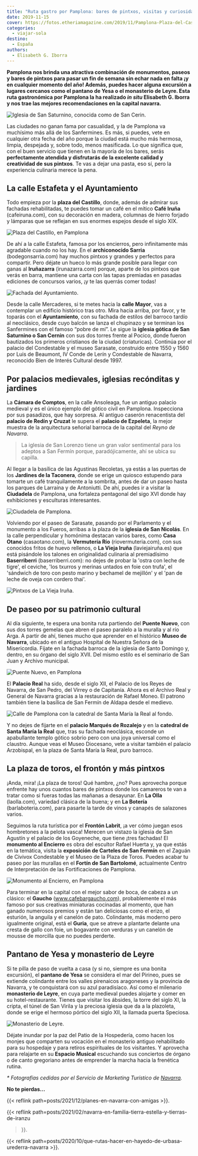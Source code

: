 ```yaml
---
title: "Ruta gastro por Pamplona: bares de pintxos, visitas y curiosidades"
date: 2019-11-15
cover: https://fotos.etheriamagazine.com/2019/11/Pamplona-Plaza-del-Castillo.jpg
categories: 
  - viajar-sola
destino: 
  - España
authors: 
  - Elisabeth G. Iborra
---
```


**Pamplona nos brinda una atractiva combinación de monumentos, paseos y bares de pintxos 
para pasar un fin de semana sin echar nada en falta ¡y en cualquier momento del año! 
Además, puedes hacer alguna excursión a lugares cercanos como el pantano de Yesa o el 
monasterio de Leyre. Esta ruta gastronómica por Pamplona la ha realizado _in situ_ 
Elisabeth G. Iborra y nos trae las mejores recomendaciones en la capital navarra.** 

![Iglesia de San Saturnino, conocida como de San Cerin.](https://fotos.etheriamagazine.com/2019/11/Pamplona-San-Saturnino.jpg "Iglesia de San Saturnino, conocida como de San Cerin. ©Turismo Navarra")

Las ciudades no ganan fama por casualidad, y la de Pamplona va muchísimo más allá de los 
Sanfermines. Es más, si puedes, vete en cualquier otra fecha del año porque la ciudad 
está mucho más hermosa, limpia, despejada y, sobre todo, menos masificada. Lo que 
significa que, con el buen servicio que tienen en la mayoría de los bares, serás 
**perfectamente atendida y disfrutarás de la excelente calidad y creatividad de sus 
pintxos**. Te vas a dejar una pasta, eso sí, pero la experiencia culinaria merece la 
pena. 

## La calle Estafeta y el Ayuntamiento

Todo empieza por la **plaza del Castillo**, donde, además de admirar sus fachadas 
rehabilitadas, te puedes tomar un café en el mítico **Café Iruña** (cafeiruna.com), con 
su decoración en madera, columnas de hierro forjado y lámparas que se reflejan en sus 
enormes espejos desde el siglo XIX. 

![Plaza del Castillo, en Pamplona](https://fotos.etheriamagazine.com/2019/11/Pamplona-Plaza-del-Castillo.jpg "Plaza del Castillo.*©Turismo Navarra")

De ahí a la calle Estafeta, famosa por los encierros, pero infinitamente más agradable 
cuando no los hay. En el **archiconocido Sarria** (bodegonsarria.com) hay muchos pintxos 
y grandes y perfectos para compartir. Pero déjate un hueco lo más grande posible para 
llegar con ganas al **Iruñazarra** (irunazarra.com) porque, aparte de los pintxos que 
verás en barra, mantiene una carta con las tapas premiadas en pasadas ediciones de 
concursos varios, ¡y te las querrás comer todas! 

![Fachada del Ayuntamiento.](https://fotos.etheriamagazine.com/2019/11/Pamplona-Ayuntamiento.jpg "Fachada del Ayuntamiento.")

Desde la calle Mercaderes, si te metes hacia la **calle Mayor**, vas a contemplar un 
edificio histórico tras otro. Mira hacia arriba, por favor, y te toparás con el 
**Ayuntamiento**, con su fachada de estilos del barroco tardío al neoclásico, desde cuyo 
balcón se lanza el chupinazo y se terminan los Sanfermines con el famoso “pobre de mí”. 
Le sigue la **iglesia gótica de San Saturnino o San Cernin** con sus dos torres frente 
al Pocico, donde fueron bautizados los primeros cristianos de la ciudad (criaturicas). 
Continúa por el palacio del Condestable y el museo Sarasate, construido entre 1550 y 
1560 por Luis de Beaumont, IV Conde de Lerín y Condestable de Navarra, reconocido Bien 
de Interés Cultural desde 1997. 

## Por palacios medievales, iglesias recónditas y jardines

La **Cámara de Comptos**, en la calle Ansoleaga, fue un antiguo palacio medieval y es el 
único ejemplo del gótico civil en Pamplona. Inspecciona por sus pasadizos, que hay 
sorpresa. Al antiguo caserón renacentista del **palacio de Redín y Cruzat** le supera el 
**palacio de Ezpeleta**, la mejor muestra de la arquitectura señorial barroca de la 
capital del _Reyno de Navarra_. 

> La iglesia de San Lorenzo tiene un gran valor sentimental para los adeptos a San Fermín 
> porque, paradójicamente, ahí se ubica su capilla. 

Al llegar a la basílica de las Agustinas Recoletas, ya estás a las puertas de los 
**Jardines de la Taconera**, donde se erige un quiosco estupendo para tomarte un café 
tranquilamente a la sombrita, antes de dar un paseo hasta los parques de Larraina y de 
Antoniutti. De ahí, puedes ir a visitar la **Ciudadela** de Pamplona, una fortaleza 
pentagonal del sigo XVI donde hay exhibiciones y esculturas interesantes. 

![Ciudadela de Pamplona.](https://fotos.etheriamagazine.com/2019/11/Pamplona-Ciudadela.jpg "Ciudadela de Pamplona.*©Turismo Navarra")

Volviendo por el paseo de Sarasate, pasando por el Parlamento y el monumento a los 
Fueros, arribas a la plaza de la **iglesia de San Nicolás**. En la calle perpendicular y 
homónima destacan varios bares, como **Casa Otano** (casaotano.com), la **Vermutería 
Río** (riovermuteria.com), con sus conocidos fritos de huevo rellenos, o **La Vieja 
Iruña** (laviejairuña.es) que está pisándole los talones en originalidad culinaria al 
premiadísimo **Baserriberri** (baserriberri.com): no dejes de probar la 'ostra con leche 
de tigre', el ceviche, 'los txurros y merinas untados en foie con trufa', el 'sándwich 
de toro con pesto marino y bechamel de mejillón' y el 'pan de leche de oveja con cordero 
thai'. 

![Pintxos de La Vieja Iruña.](https://fotos.etheriamagazine.com/2019/11/Pamplona-La-vieja-iruna.jpg "Pintxos de © La Vieja Iruña.")

## De paseo por su patrimonio cultural

Al día siguiente, te espera una bonita ruta partiendo del **Puente Nuevo**, con sus dos 
torres gemelas que abren el paseo paralelo a la muralla y al río Arga. A partir de ahí, 
tienes mucho que aprender en el histórico **Museo de Navarra**, ubicado en el antiguo 
Hospital de Nuestra Señora de la Misericordia. Fíjate en la fachada barroca de la 
iglesia de Santo Domingo y, dentro, en su órgano del siglo XVII. Del mismo estilo es el 
seminario de San Juan y Archivo municipal. 

![Puente Nuevo, en Pamplona](https://fotos.etheriamagazine.com/2019/11/Pamplona-Puente-Nuevo.jpg "Puente Nuevo.*©Turismo Navarra")

El **Palacio Real** ha sido, desde el siglo XII, el Palacio de los Reyes de Navarra, de 
San Pedro, del Virrey o de Capitanía. Ahora es el Archivo Real y General de Navarra 
gracias a la restauración de Rafael Moneo. El patrono también tiene la basílica de San 
Fermín de Aldapa desde el medievo. 

![Calle de Pamplona con la catedral de Santa María la Real al fondo.](https://fotos.etheriamagazine.com/2019/11/Pamplona-catedral-calle.jpg "Calle de Pamplona con la catedral de Santa María la Real al fondo.")

Y no dejes de fijarte en el **palacio Marqués de Rozalejo** y en la **catedral de Santa 
María la Real** que, tras su fachada neoclásica, esconde un apabullante templo gótico 
sobrio pero con una joya universal como el claustro. Aunque veas el Museo Diocesano, 
vete a visitar también el palacio Arzobispal, en la plaza de Santa María la Real, puro 
barroco. 

## La plaza de toros, el frontón y más pintxos

¡Anda, mira! ¡La plaza de toros! Qué hambre, ¿no? Pues aprovecha porque enfrente hay 
unos cuantos bares de pintxos donde los camareros te van a tratar como si fueras todas 
las mañanas a desayunar. En **La Olla** (laolla.com), variedad clásica de la buena; y en 
**La Botería** (barlaboteria.com), para pasarte la tarde de vinos y canapés de salazones 
varios. 

Seguimos la ruta turística por el **Frontón Labrit**, ¡a ver cómo juegan esos 
hombretones a la pelota vasca! Merecen un vistazo la iglesia de San Agustín y el palacio 
de los Goyeneche, que tiene ¡tres fachadas! El **monumento al Encierro** es obra del 
escultor Rafael Huerta y, ya que estás en la temática, visita la **exposición de 
Carteles de San Fermín** en el Zaguán de Civivox Condestable y el Museo de la Plaza de 
Toros. Puedes acabar tu paseo por las murallas en el **Fortín de San Bartolomé**, 
actualmente Centro de Interpretación de las Fortificaciones de Pamplona. 

![Monumento al Encierro, en Pamplona](https://fotos.etheriamagazine.com/2019/11/Pamplona-monumento-encierro.jpg "Monumento al Encierro.")

Para terminar en la capital con el mejor sabor de boca, de cabeza a un clásico: el 
**Gaucho** (www.cafebargaucho.com), probablemente el más famoso por sus creativas 
miniaturas cocinadas al momento, que han ganado numerosos premios y están tan deliciosas 
como el erizo, el esturión, la anguila y el canelón de pato. Colindante, más moderno 
pero igualmente original, está el **Guria**, que se atreve a plantarte delante una 
cresta de gallo con foie, un bogavante con verduras y un canelón de mousse de morcilla 
que no puedes perderte. 

## Pantano de Yesa y monasterio de Leyre

Si te pilla de paso de vuelta a casa (y si no, siempre es una bonita excursión), el 
**pantano de Yesa** se considera el mar del Pirineo, pues se extiende colindante entre 
los valles pirenaicos aragoneses y la provincia de Navarra, y te conquistará con su azul 
paradisíaco. Así como el milenario **monasterio de Leyre**, en cuya parte medieval 
puedes alojarte y comer en su hotel-restaurante. Tienes que visitar los ábsides, la 
torre del siglo XI, la cripta, el túnel de San Virila y la preciosa iglesia que da a la 
plazoleta, donde se erige el hermoso pórtico del siglo XII, la llamada puerta Speciosa. 

![Monasterio de Leyre.](https://fotos.etheriamagazine.com/2019/11/Pamplona-Monasterio-de-Leyre.jpg "Monasterio de Leyre.*©Turismo Navarra")

Déjate inundar por la paz del Patio de la Hospedería, como hacen los monjes que 
comparten su vocación en el monasterio antiguo rehabilitado para su hospedaje y para 
retiros espirituales de los visitantes. Y aprovecha para relajarte en su **Espacio 
Musical** escuchando sus conciertos de órgano o de canto gregoriano antes de emprender 
la marcha hacia la frenética rutina. 

_\* Fotografías cedidas por el Servicio de Marketing Turístico de 
[Navarra](https://www.visitnavarra.es/es/)._ 

**No te pierdas...** 

{{< reflink path=posts/2021/12/planes-en-navarra-con-amigas >}}. 

{{< reflink path=posts/2021/02/navarra-en-familia-tierra-estella-y-tierras-de-iranzu 
>}}. 

{{< reflink path=posts/2020/10/que-rutas-hacer-en-hayedo-de-urbasa-urederra-navarra >}}.
